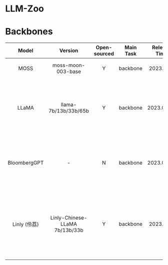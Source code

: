 # LLM-Zoo

# Backbones

| Model        | Version                        | Open-sourced | Main Task | Release Time | Size           | Backbone    | Training Data                                                                                                                                                                                                                                                                     | Languages | Domain  | Demo                                | Huggingface                                                       | GitHub                                              | Paper                                      | Official Blog                                                                                          |
| :------------: | :------------------------------: | :------------: | :---------: | :------------: | :--------------: | :-----------: | :-----------------------------------------------------------------------------------------------------------------------------------------------------------------------------------------------------------------------------------------------------------------------------------------------------------------------: | :---------: | :-------: | :------------: | :-----------------: | :--------------: | :------------: | :--------------: |
| MOSS         | moss-moon-003-base             | Y            | backbone  | 2023.4.21    | 16B            | CodeGen     | 100B Chinese tokens and 20B English tokens                                                                                                                                                                                                                                        | zh, en    | General | [[link](https://moss.fastnlp.top/)] | [[link](https://huggingface.co/fnlp/moss-moon-003-base)]          | [[link](https://github.com/OpenLMLab/MOSS)]         | \-                                         | [[link](https://txsun1997.github.io/blogs/moss.html)]                                                  |
| LLaMA        | llama-7b/13b/33b/65b           | Y            | backbone  | 2023.02.27   | 7B/13B/33B/65B | \-          | 1T tokens (English CommonCrawl, C4, Github, Wikipedia, Gutenberg and Books3, ArXiv, Stack Exchange)                                                                                                                                                                               | en        | General | \-                                  | [[link](https://huggingface.co/decapoda-research/llama-7b-hf)]    | [[link](https://github.com/facebookresearch/llama)] | [[link](https://arxiv.org/abs/2302.13971)] | [[link](https://ai.facebook.com/blog/large-language-model-llama-meta-ai/)]                             |
| BloombergGPT | \-                             | N            | backbone  | 2023.03.30   | 50B            | BLOOM-style | 363B financial datasets (web, news, filings, press, bloomberg) and 345B public datasets (PILE, C4, wikipedia)                                                                                                                                                                     | en        | Finance | \-                                  | \-                                                                | \-                                                  | [[link](https://arxiv.org/abs/2303.17564)] | [[link](https://www.bloomberg.com/company/press/bloomberggpt-50-billion-parameter-llm-tuned-finance/)] |
| Linly (伶荔)   | Linly-Chinese-LLaMA 7b/13b/33b | Y            | backbone  | 2023.3.28    | 7B/13B/33B     | LLaMA       | Chinese-English parallel corpora [[link](https://statmt.org/wmt18/translation-task.html#download)], Chinese Wikipedia, community interaction, news data [[link](https://github.com/CLUEbenchmark/CLUECorpus2020)], scientific literature [[link](https://github.com/ydli-ai/CSL)] | zh        | General | \-                                  | [[link](https://huggingface.co/P01son/Linly-Chinese-LLaMA-7b-hf)] | [[link](https://github.com/CVI-SZU/Linly)]          | \-                                         | \-                                                                                                     |